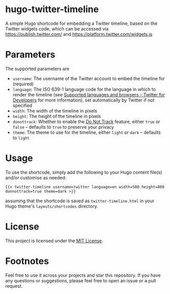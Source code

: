 # hugo-twitter-timeline

A simple Hugo shortcode for embedding a Twitter timeline, based on the Twitter
widgets code, which can be accessed via https://publish.twitter.com/ and https://platform.twitter.com/widgets.js

# Parameters

The supported parameters are
- `username`: The username of the Twitter account to embed the timeline for (required)
- `language`: The ISO 639-1 language code for the language in which to render the timeline (see [Supported languages and browsers – Twitter for Developers](https://developer.twitter.com/en/docs/twitter-for-websites/supported-languages) for more information), set automatically by Twitter if not specified
- `width`: The width of the timeline in pixels
- `height`: The height of the timeline in pixels
- `donottrack`: Whether to enable the [Do Not Track](https://developer.twitter.com/en/docs/twitter-for-websites/privacy) feature, either `true` or `false` – defaults to `true` to preserve your privacy
- `theme`: The theme to use for the timeline, either `light` or `dark` – defaults to `light`

# Usage

To use the shortcode, simply add the following to your Hugo content file(s) and/or customise as needed:

```
{{< twitter-timeline username=twitter language=en width=500 height=800 donnottrack=true theme=dark >}}
```

assuming that the shortcode is saved as `twitter-timeline.html` in your Hugo theme's `layouts/shortcodes` directory.

# License

This project is licensed under the [MIT License](LICENSE).

# Footnotes

Feel free to use it across your projects and star this repository. If you have any questions or suggestions, please feel free to open an issue or a pull request.
